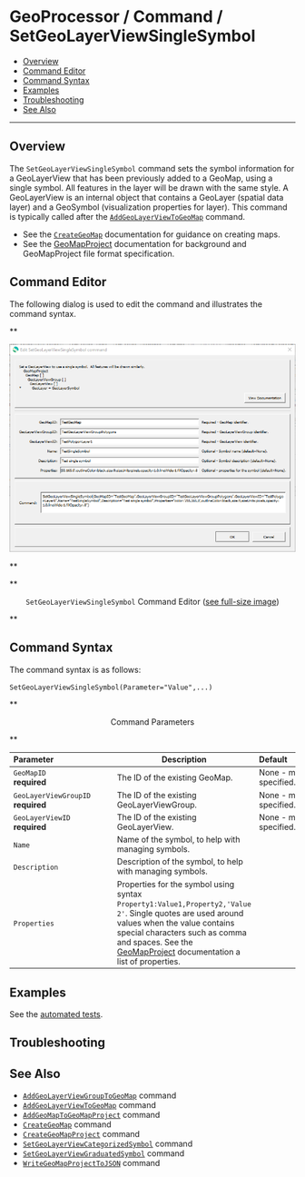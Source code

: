 # GeoProcessor / Command / SetGeoLayerViewSingleSymbol #

* [Overview](#overview)
* [Command Editor](#command-editor)
* [Command Syntax](#command-syntax)
* [Examples](#examples)
* [Troubleshooting](#troubleshooting)
* [See Also](#see-also)

-------------------------

## Overview ##

The `SetGeoLayerViewSingleSymbol` command sets the symbol information for a GeoLayerView that has been previously added to a GeoMap,
using a single symbol.  All features in the layer will be drawn with the same style.
A GeoLayerView is an internal object that contains a GeoLayer (spatial data layer) and a GeoSymbol (visualization properties for layer).
This command is typically called after the [`AddGeoLayerViewToGeoMap`](../AddGeoLayerViewToGeoMap/AddGeoLayerViewToGeoMap.md) command.

* See the [`CreateGeoMap`](../CreateGeoMap/CreateGeoMap.md) documentation for guidance on creating maps.
* See the [GeoMapProject](../../appendix-geomapproject/geomapproject.md) documentation for background and GeoMapProject file format specification.

## Command Editor ##

The following dialog is used to edit the command and illustrates the command syntax.

**<p style="text-align: center;">
![SetGeoLayerViewSingleSymbol](SetGeoLayerViewSingleSymbol.png)
</p>**

**<p style="text-align: center;">
`SetGeoLayerViewSingleSymbol` Command Editor (<a href="../SetGeoLayerViewSingleSymbol.png">see full-size image</a>)
</p>**

## Command Syntax ##

The command syntax is as follows:

```text
SetGeoLayerViewSingleSymbol(Parameter="Value",...)
```
**<p style="text-align: center;">
Command Parameters
</p>**

| **Parameter**&nbsp;&nbsp;&nbsp;&nbsp;&nbsp;&nbsp;&nbsp;&nbsp;&nbsp;&nbsp;&nbsp;&nbsp;&nbsp;&nbsp;&nbsp;&nbsp;&nbsp;&nbsp;&nbsp;&nbsp;&nbsp;&nbsp;&nbsp;&nbsp;&nbsp;&nbsp; | **Description** | **Default**&nbsp;&nbsp;&nbsp;&nbsp;&nbsp;&nbsp;&nbsp;&nbsp;&nbsp;&nbsp;&nbsp;&nbsp;&nbsp;&nbsp;&nbsp;&nbsp;&nbsp;&nbsp; |
| --------------|-----------------|----------------- |
| `GeoMapID` <br> **required** | The ID of the existing GeoMap. | None - must be specified. |
| `GeoLayerViewGroupID` <br> **required** | The ID of the existing GeoLayerViewGroup. | None - must be specified. |
| `GeoLayerViewID` <br> **required** | The ID of the existing GeoLayerView. | None - must be specified. |
| `Name` | Name of the symbol, to help with managing symbols. | |
| `Description` | Description of the symbol, to help with managing symbols. | |
| `Properties` | Properties for the symbol using syntax `Property1:Value1,Property2,'Value 2'`.  Single quotes are used around values when the value contains special characters such as comma and spaces.  See the [GeoMapProject](../../appendix-geomapproject/geomapproject.md) documentation a list of properties. |  |

## Examples ##

See the [automated tests](https://github.com/OpenWaterFoundation/owf-app-geoprocessor-python-test/tree/master/test/commands/SetGeoLayerViewSingleSymbol).

## Troubleshooting ##

## See Also ##

* [`AddGeoLayerViewGroupToGeoMap`](../AddGeoLayerViewGroupToGeoMap/AddGeoLayerViewGroupToGeoMap.md) command
* [`AddGeoLayerViewToGeoMap`](../AddGeoLayerViewToGeoMap/AddGeoLayerViewToGeoMap.md) command
* [`AddGeoMapToGeoMapProject`](../AddGeoMapToGeoMapProject/AddGeoMapToGeoMapProject.md) command
* [`CreateGeoMap`](../CreateGeoMap/CreateGeoMap.md) command
* [`CreateGeoMapProject`](../CreateGeoMapProject/CreateGeoMapProject.md) command
* [`SetGeoLayerViewCategorizedSymbol`](../SetGeoLayerViewCategorizedSymbol/SetGeoLayerViewCategorizedSymbol.md) command
* [`SetGeoLayerViewGraduatedSymbol`](../SetGeoLayerViewGraduatedSymbol/SetGeoLayerViewGraduatedSymbol.md) command
* [`WriteGeoMapProjectToJSON`](../WriteGeoMapProjectToJSON/WriteGeoMapProjectToJSON.md) command
